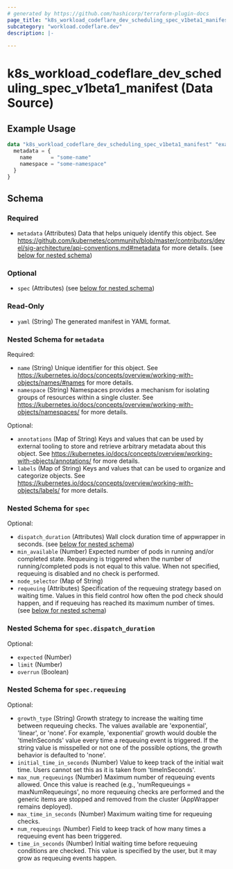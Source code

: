 ```yaml
---
# generated by https://github.com/hashicorp/terraform-plugin-docs
page_title: "k8s_workload_codeflare_dev_scheduling_spec_v1beta1_manifest Data Source - terraform-provider-k8s"
subcategory: "workload.codeflare.dev"
description: |-
  
---
```


# k8s_workload_codeflare_dev_scheduling_spec_v1beta1_manifest (Data Source)



## Example Usage

```terraform
data "k8s_workload_codeflare_dev_scheduling_spec_v1beta1_manifest" "example" {
  metadata = {
    name      = "some-name"
    namespace = "some-namespace"
  }
}
```

<!-- schema generated by tfplugindocs -->
## Schema

### Required

- `metadata` (Attributes) Data that helps uniquely identify this object. See https://github.com/kubernetes/community/blob/master/contributors/devel/sig-architecture/api-conventions.md#metadata for more details. (see [below for nested schema](#nestedatt--metadata))

### Optional

- `spec` (Attributes) (see [below for nested schema](#nestedatt--spec))

### Read-Only

- `yaml` (String) The generated manifest in YAML format.

<a id="nestedatt--metadata"></a>
### Nested Schema for `metadata`

Required:

- `name` (String) Unique identifier for this object. See https://kubernetes.io/docs/concepts/overview/working-with-objects/names/#names for more details.
- `namespace` (String) Namespaces provides a mechanism for isolating groups of resources within a single cluster. See https://kubernetes.io/docs/concepts/overview/working-with-objects/namespaces/ for more details.

Optional:

- `annotations` (Map of String) Keys and values that can be used by external tooling to store and retrieve arbitrary metadata about this object. See https://kubernetes.io/docs/concepts/overview/working-with-objects/annotations/ for more details.
- `labels` (Map of String) Keys and values that can be used to organize and categorize objects. See https://kubernetes.io/docs/concepts/overview/working-with-objects/labels/ for more details.


<a id="nestedatt--spec"></a>
### Nested Schema for `spec`

Optional:

- `dispatch_duration` (Attributes) Wall clock duration time of appwrapper in seconds. (see [below for nested schema](#nestedatt--spec--dispatch_duration))
- `min_available` (Number) Expected number of pods in running and/or completed state. Requeuing is triggered when the number of running/completed pods is not equal to this value. When not specified, requeuing is disabled and no check is performed.
- `node_selector` (Map of String)
- `requeuing` (Attributes) Specification of the requeuing strategy based on waiting time. Values in this field control how often the pod check should happen, and if requeuing has reached its maximum number of times. (see [below for nested schema](#nestedatt--spec--requeuing))

<a id="nestedatt--spec--dispatch_duration"></a>
### Nested Schema for `spec.dispatch_duration`

Optional:

- `expected` (Number)
- `limit` (Number)
- `overrun` (Boolean)


<a id="nestedatt--spec--requeuing"></a>
### Nested Schema for `spec.requeuing`

Optional:

- `growth_type` (String) Growth strategy to increase the waiting time between requeuing checks. The values available are 'exponential', 'linear', or 'none'. For example, 'exponential' growth would double the 'timeInSeconds' value every time a requeuing event is triggered. If the string value is misspelled or not one of the possible options, the growth behavior is defaulted to 'none'.
- `initial_time_in_seconds` (Number) Value to keep track of the initial wait time. Users cannot set this as it is taken from 'timeInSeconds'.
- `max_num_requeuings` (Number) Maximum number of requeuing events allowed. Once this value is reached (e.g., 'numRequeuings = maxNumRequeuings', no more requeuing checks are performed and the generic items are stopped and removed from the cluster (AppWrapper remains deployed).
- `max_time_in_seconds` (Number) Maximum waiting time for requeuing checks.
- `num_requeuings` (Number) Field to keep track of how many times a requeuing event has been triggered.
- `time_in_seconds` (Number) Initial waiting time before requeuing conditions are checked. This value is specified by the user, but it may grow as requeuing events happen.
